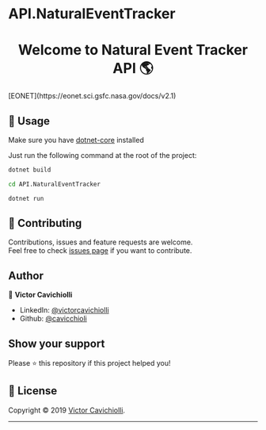 ﻿# API.NaturalEventTracker
<h1 align="center">Welcome to Natural Event Tracker API 🌎</h1>
[EONET](https://eonet.sci.gsfc.nasa.gov/docs/v2.1)

## 🚀 Usage

Make sure you have [dotnet-core](https://dotnet.microsoft.com/download/dotnet-core/3.0) installed

Just run the following command at the root of the project:

```sh
dotnet build
```

```sh
cd API.NaturalEventTracker
```

```sh
dotnet run
```

## 🤝 Contributing

Contributions, issues and feature requests are welcome.<br />
Feel free to check [issues page](https://github.com/cavicchioli/API.TariffComparison/issues) if you want to contribute.<br />
## Author

👤 **Victor Cavichiolli**

- LinkedIn: [@victorcavichiolli](https://www.linkedin.com/in/victorcavichiolli)
- Github: [@cavicchioli](https://github.com/cavicchioli)

## Show your support

Please ⭐️ this repository if this project helped you!

## 📝 License

Copyright © 2019 [Victor Cavichiolli](https://github.com/cavicchioli).<br />

---
